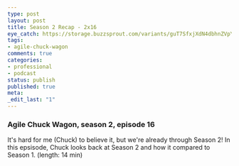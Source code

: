 ```yaml
---
type: post
layout: post
title: Season 2 Recap - 2x16
eye_catch: https://storage.buzzsprout.com/variants/guT7SfxjXdN4dbhnZVpYGn22/8d66eb17bb7d02ca4856ab443a78f2148cafbb129f58a3c81282007c6fe24ff2?.jpg
tags:
- agile-chuck-wagon
comments: true
categories:
- professional
- podcast
status: publish
published: true
meta:
_edit_last: "1"
---
```


### Agile Chuck Wagon, season 2, episode 16

It's hard for me (Chuck) to believe it, but we're already through Season 2! In this epsisode, Chuck looks back at Season 2 and how it compared to Season 1. (length: 14 min)
